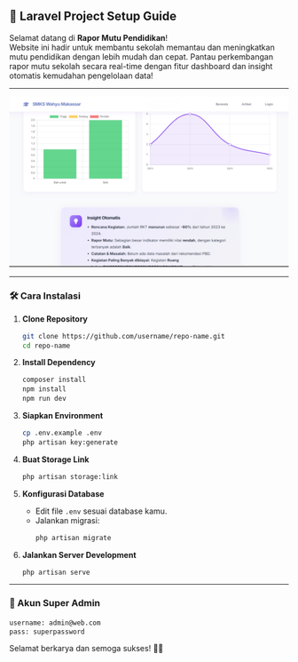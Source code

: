 ## 🚀 Laravel Project Setup Guide

Selamat datang di **Rapor Mutu Pendidikan**!  
Website ini hadir untuk membantu sekolah memantau dan meningkatkan mutu pendidikan dengan lebih mudah dan cepat. Pantau perkembangan rapor mutu sekolah secara real-time dengan fitur dashboard dan insight otomatis kemudahan pengelolaan data!

---

![Rapor Mutu Pendidikan](./public/ss-rapor.png)

---

### 🛠️ Cara Instalasi

1. **Clone Repository**
   ```bash
   git clone https://github.com/username/repo-name.git
   cd repo-name
   ```

2. **Install Dependency**
   ```bash
   composer install
   npm install
   npm run dev
   ```

3. **Siapkan Environment**
   ```bash
   cp .env.example .env
   php artisan key:generate
   ```

4. **Buat Storage Link**
   ```bash
   php artisan storage:link
   ```

5. **Konfigurasi Database**
   - Edit file `.env` sesuai database kamu.
   - Jalankan migrasi:
     ```bash
     php artisan migrate
     ```

6. **Jalankan Server Development**
   ```bash
   php artisan serve
   ```

---

### 👑 Akun Super Admin

```super_admin
username: admin@web.com
pass: superpassword
```

Selamat berkarya dan semoga sukses! 🚀✨

